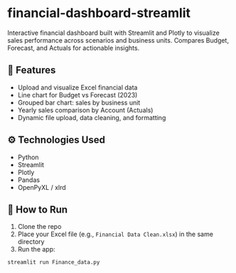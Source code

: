 # financial-dashboard-streamlit
Interactive financial dashboard built with Streamlit and Plotly to visualize sales performance across scenarios and business units. Compares Budget, Forecast, and Actuals for actionable insights.

## 🧾 Features
- Upload and visualize Excel financial data
- Line chart for Budget vs Forecast (2023)
- Grouped bar chart: sales by business unit
- Yearly sales comparison by Account (Actuals)
- Dynamic file upload, data cleaning, and formatting

## ⚙️ Technologies Used
- Python
- Streamlit
- Plotly
- Pandas
- OpenPyXL / xlrd

## 🚀 How to Run
1. Clone the repo  
2. Place your Excel file (e.g., `Financial Data Clean.xlsx`) in the same directory  
3. Run the app:
```bash
streamlit run Finance_data.py
